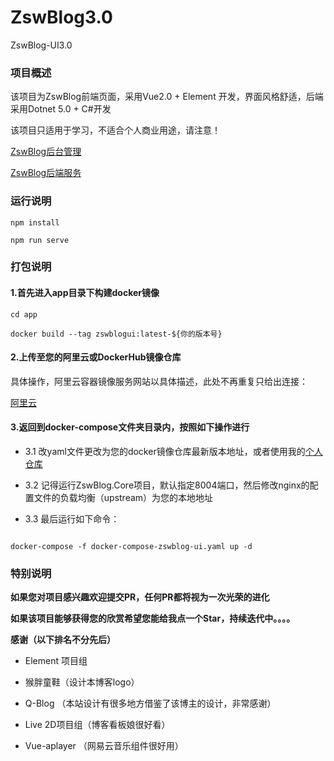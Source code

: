 # ZswBlog3.0
ZswBlog-UI3.0
### 项目概述
该项目为ZswBlog前端页面，采用Vue2.0 + Element 开发，界面风格舒适，后端采用Dotnet 5.0 + C#开发

该项目只适用于学习，不适合个人商业用途，请注意！

[ZswBlog后台管理](https://github.com/Sandaman2015/ZswBlog.Manager)

[ZswBlog后端服务](https://github.com/Sandaman2015/ZswBlog.Core)

### 运行说明

``` shell
npm install

npm run serve
```
### 打包说明

#### 1.首先进入app目录下构建docker镜像

``` shell
cd app

docker build --tag zswblogui:latest-${你的版本号}
```

#### 2.上传至您的阿里云或DockerHub镜像仓库

具体操作，阿里云容器镜像服务网站以具体描述，此处不再重复只给出连接：

[阿里云](https://www.aliyun.com)

#### 3.返回到docker-compose文件夹目录内，按照如下操作进行

  - 3.1 改yaml文件更改为您的docker镜像仓库最新版本地址，或者使用我的[个人仓库](registry.cn-hangzhou.aliyuncs.com/zswblogui/zswblogui:latest-20)
  
  - 3.2 记得运行ZswBlog.Core项目，默认指定8004端口，然后修改nginx的配置文件的负载均衡（upstream）为您的本地地址

  - 3.3 最后运行如下命令：
  
  ``` shell
  
  docker-compose -f docker-compose-zswblog-ui.yaml up -d
  
  ```
### 特别说明

 **如果您对项目感兴趣欢迎提交PR，任何PR都将视为一次光荣的进化** 

**如果该项目能够获得您的欣赏希望您能给我点一个Star，持续迭代中。。。。**

**感谢（以下排名不分先后）**
  
  - Element 项目组
  
  - 猴胖童鞋（设计本博客logo）
  
  - Q-Blog （本站设计有很多地方借鉴了该博主的设计，非常感谢）
  
  - Live 2D项目组（博客看板娘很好看）
  
  - Vue-aplayer （网易云音乐组件很好用）

